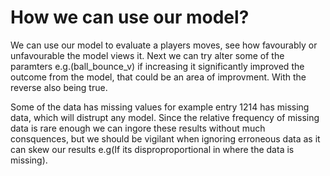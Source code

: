 # How we can use our model?
We can use our model to evaluate a players moves, see how favourably or unfavourable the model views it. Next we can try alter some of the paramters e.g.(ball_bounce_v) if increasing it significantly improved the outcome from the model, that could be an area of improvment. With the reverse also being true.

Some of the data has missing values for example entry 1214 has missing data, which will distrupt any model. Since the relative frequency of missing data is rare enough we can ingore these results without much consquences, but we should be vigilant when ignoring erroneous data as it can skew our results e.g(If its disproproportional in where the data is missing).
